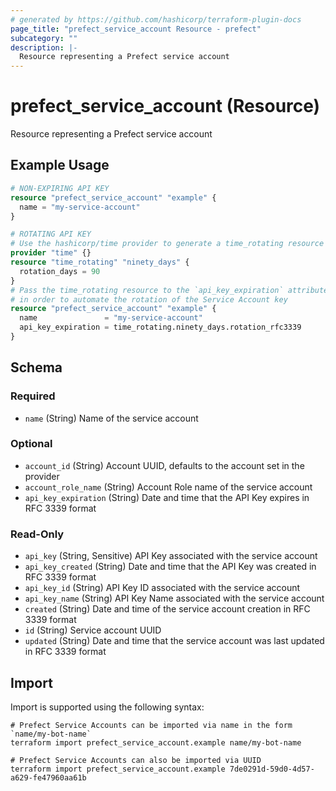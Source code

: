 ```yaml
---
# generated by https://github.com/hashicorp/terraform-plugin-docs
page_title: "prefect_service_account Resource - prefect"
subcategory: ""
description: |-
  Resource representing a Prefect service account
---
```


# prefect_service_account (Resource)

Resource representing a Prefect service account

## Example Usage

```terraform
# NON-EXPIRING API KEY
resource "prefect_service_account" "example" {
  name = "my-service-account"
}

# ROTATING API KEY
# Use the hashicorp/time provider to generate a time_rotating resource
provider "time" {}
resource "time_rotating" "ninety_days" {
  rotation_days = 90
}
# Pass the time_rotating resource to the `api_key_expiration` attribute
# in order to automate the rotation of the Service Account key
resource "prefect_service_account" "example" {
  name               = "my-service-account"
  api_key_expiration = time_rotating.ninety_days.rotation_rfc3339
}
```

<!-- schema generated by tfplugindocs -->
## Schema

### Required

- `name` (String) Name of the service account

### Optional

- `account_id` (String) Account UUID, defaults to the account set in the provider
- `account_role_name` (String) Account Role name of the service account
- `api_key_expiration` (String) Date and time that the API Key expires in RFC 3339 format

### Read-Only

- `api_key` (String, Sensitive) API Key associated with the service account
- `api_key_created` (String) Date and time that the API Key was created in RFC 3339 format
- `api_key_id` (String) API Key ID associated with the service account
- `api_key_name` (String) API Key Name associated with the service account
- `created` (String) Date and time of the service account creation in RFC 3339 format
- `id` (String) Service account UUID
- `updated` (String) Date and time that the service account was last updated in RFC 3339 format

## Import

Import is supported using the following syntax:

```shell
# Prefect Service Accounts can be imported via name in the form `name/my-bot-name`
terraform import prefect_service_account.example name/my-bot-name

# Prefect Service Accounts can also be imported via UUID
terraform import prefect_service_account.example 7de0291d-59d0-4d57-a629-fe47960aa61b
```
